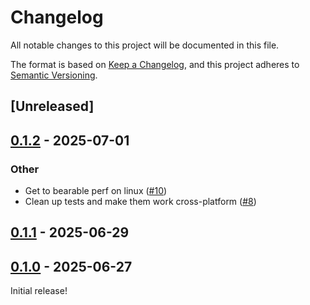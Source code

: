# Changelog

All notable changes to this project will be documented in this file.

The format is based on [Keep a Changelog](https://keepachangelog.com/en/1.0.0/),
and this project adheres to [Semantic Versioning](https://semver.org/spec/v2.0.0.html).

## [Unreleased]

## [0.1.2](https://github.com/samscott89/rudy/compare/rudy-lldb-v0.1.1...rudy-lldb-v0.1.2) - 2025-07-01

### Other

- Get to bearable perf on linux ([#10](https://github.com/samscott89/rudy/pull/10))
- Clean up tests and make them work cross-platform ([#8](https://github.com/samscott89/rudy/pull/8))

## [0.1.1](https://github.com/samscott89/rudy/compare/rudy-lldb-v0.1.0...rudy-lldb-v0.1.1) - 2025-06-29

## [0.1.0](https://github.com/samscott89/rudy/releases/tag/rudy-lldb-v0.1.0) - 2025-06-27

Initial release!